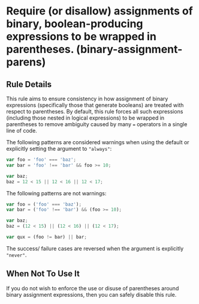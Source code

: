 # Require (or disallow) assignments of binary, boolean-producing expressions to be wrapped in parentheses. (binary-assignment-parens)

## Rule Details

This rule aims to ensure consistency in how assignment of binary expressions (specifically those that generate booleans) are treated with respect to parentheses. By default, this rule forces all such expressions (including those nested in logical expressions) to be wrapped in parentheses to remove ambiguity caused by many `=` operators in a single line of code.

The following patterns are considered warnings when using the default or explicitly setting the argument to `"always"`:

```js
var foo = 'foo' === 'baz';
var bar = 'foo' !== 'bar' && foo >= 10;

var baz;
baz = 12 < 15 || 12 < 16 || 12 < 17;
```

The following patterns are not warnings:

```js
var foo = ('foo' === 'baz');
var bar = ('foo' !== 'bar') && (foo >= 10);

var baz;
baz = (12 < 15) || (12 < 16) || (12 < 17);

var qux = (foo != bar) || bar;
```

The success/ failure cases are reversed when the argument is explicitly `"never"`.

## When Not To Use It

If you do not wish to enforce the use or disuse of parentheses around binary assignment expressions, then you can safely disable this rule.
